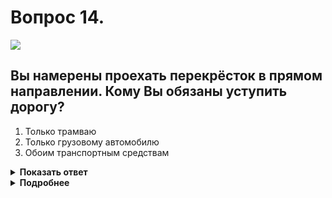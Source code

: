 # Вопрос 14.

![](https://s.drom.ru/i24227/pdd/tickets/2016/1542608437.jpg)

## Вы намерены проехать перекрёсток в прямом направлении. Кому Вы обязаны уступить дорогу?

1. Только трамваю
2. Только грузовому автомобилю
3. Обоим транспортным средствам

<details>
<summary><b>Показать ответ</b></summary>
Правильный ответ: 3
</details>
<details>
<summary><b>Подробнее</b></summary>
Перекрёсток равнозначный. В равнозначных условиях трамвай имеет преимущество, а безрельсовые транспортные средства руководствуются «правилом правой руки», т.е. у кого помеха справа, тот и уступает. Вы уступаете и трамваю, и грузовому автомобилю, которые проедут перекрёсток одновременно, т.к. их траектории движения не пересекаются.
(Пункт 13.11 ПДД)
</details>
